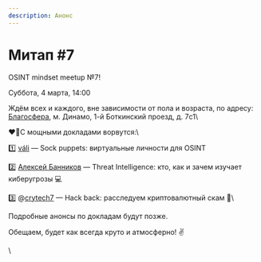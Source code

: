 ```yaml
---
description: Анонс
---
```


# Митап #7

OSINT mindset meetup №7!

Суббота, 4 марта, 14:00



Ждём всех и каждого, вне зависимости от пола и возраста, по адресу: [Благосфера](https://blagosfera.ru/kontakty/), м. Динамо, 1-й Боткинский проезд, д. 7c1\


❤️‍🔥С мощными докладами ворвутся:\


1️⃣ [váli](https://t.me/alarm\_vali) — Sock puppets: виртуальные личности для OSINT

2️⃣ [Алексей Банников](https://t.me/SOCool) — Threat Intelligence: кто, как и зачем изучает киберугрозы 💻

3️⃣ @[crytech7](https://t.me/nwnotes) — Hack back: расследуем криптовалютный скам 💎\


Подробные анонсы по докладам будут позже.

Обещаем, будет как всегда круто и атмосферно! ✌️

\
